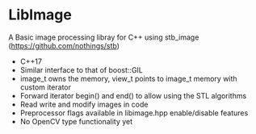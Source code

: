 # LibImage
A Basic image processing libray for C++ using stb_image (https://github.com/nothings/stb)

* C++17
* Similar interface to that of boost::GIL
* image_t owns the memory, view_t points to image_t memory with custom iterator
* Forward iterator begin() and end() to allow using the STL algorithms
* Read write and modify images in code
* Preprocessor flags available in libimage.hpp enable/disable features
* No OpenCV type functionality yet